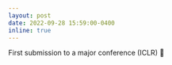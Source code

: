 ```yaml
---
layout: post
date: 2022-09-28 15:59:00-0400
inline: true
---
```


First submission to a major conference (ICLR) 🤞